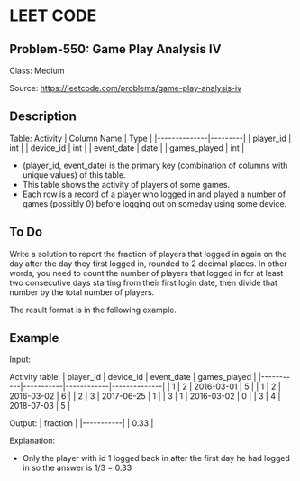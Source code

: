 # LEET CODE
## Problem-550: Game Play Analysis IV
Class: Medium

Source: https://leetcode.com/problems/game-play-analysis-iv

## Description
Table: Activity
| Column Name  | Type    |
|--------------|---------|
| player_id    | int     |
| device_id    | int     |
| event_date   | date    |
| games_played | int     |

- (player_id, event_date) is the primary key (combination of columns with unique values) of this table.
- This table shows the activity of players of some games.
- Each row is a record of a player who logged in and played a number of games (possibly 0) before logging out on someday using some device.

## To Do
Write a solution to report the fraction of players that logged in again on the day after the day they first logged in, rounded to 2 decimal places. In other words, you need to count the number of players that logged in for at least two consecutive days starting from their first login date, then divide that number by the total number of players.

The result format is in the following example.

## Example

Input: 

Activity table:
| player_id | device_id | event_date | games_played |
|-----------|-----------|------------|--------------|
| 1         | 2         | 2016-03-01 | 5            |
| 1         | 2         | 2016-03-02 | 6            |
| 2         | 3         | 2017-06-25 | 1            |
| 3         | 1         | 2016-03-02 | 0            |
| 3         | 4         | 2018-07-03 | 5            |

Output: 
| fraction  |
|-----------|
| 0.33      |

Explanation: 
- Only the player with id 1 logged back in after the first day he had logged in so the answer is 1/3 = 0.33
